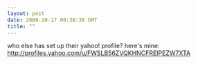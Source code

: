 ```yaml
---
layout: post
date: 2008-10-17 00:38:38 GMT
title: ""
---
```

who else has set up their yahoo! profile? here's mine: http://profiles.yahoo.com/u/FWSLB56ZVQKHNCFREIPEZW7XTA